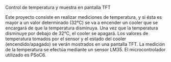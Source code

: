 Control de temperatura y muestra en pantalla TFT

Este proyecto consiste en realizar mediciones de temperatura, y si ésta es mayor a un valor determinado (32°C) se va a encender un cooler que se encargará de que la temperatura disminuya. Una vez que la temperatura disminuye por debajo de 32°C, el cooler se apagará.  Los valores de temperatura tomados por el sensor y el estado del cooler (encendido/apagado) se verán mostrados en una pantalla TFT.
La medición de la temperatura se efectúa mediante un sensor LM35. El microcontrolador utilizado es PSoC6.

